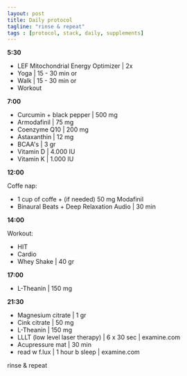 ```yaml
---
layout: post
title: Daily protocol
tagline: "rinse & repeat"
tags : [protocol, stack, daily, supplements]
---
```


**5:30**

- LEF Mitochondrial Energy Optimizer | 2x
- Yoga | 15 - 30 min or
- Walk | 15 - 30 min or
- Workout

**7:00**

- Curcumin + black pepper | 500 mg
- Armodafinil | 75 mg
- Coenzyme Q10  | 200 mg
- Astaxanthin  | 12 mg
- BCAA's  | 3 gr
- Vitamin D | 4.000 IU
- Vitamin K | 1.000 IU

**12:00**

Coffe nap:

- 1 cup of coffe + (if needed) 50 mg Modafinil
- Binaural Beats + Deep Relaxation Audio | 30 min

**14:00**

Workout:

- HIT
- Cardio
- Whey Shake | 40 gr

**17:00**

- L-Theanin | 150 mg

**21:30**

- Magnesium citrate | 1 gr
- Cink citrate | 50 mg
- L-Theanin | 150 mg
- LLLT (low level laser therapy) | 6 x 30 sec | examine.com
- Acupressure mat | 30 min
- read w f.lux  | 1 hour b sleep | examine.com

rinse & repeat